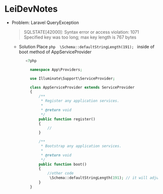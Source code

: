 # LeiDevNotes

  * Problem: Laravel QueryException
      > SQLSTATE[42000]: Syntax error or access violation: 1071 Specified key was too long; max key length is 767 bytes
      
       - Solution
         Place ```php  \Schema::defaultStringLength(191); ``` inside of boot method of AppServiceProvider
         ```php
            <?php

              namespace App\Providers;

              use Illuminate\Support\ServiceProvider;

              class AppServiceProvider extends ServiceProvider
              {
                  /**
                   * Register any application services.
                   *
                   * @return void
                   */
                  public function register()
                  {
                      //
                  }

                  /**
                   * Bootstrap any application services.
                   *
                   * @return void
                   */
                  public function boot()
                  {
                      //other code
                       \Schema::defaultStringLength(191); // it will adjust the default string length whenever we use the Schema Facade
                  }
              }

         ```
